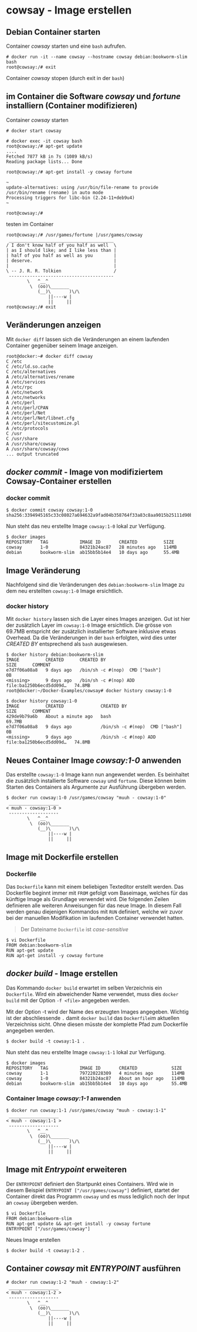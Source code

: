 # cowsay - Image erstellen

## Debian Container starten

Container *cowsay* starten und eine `bash` aufrufen. 

```
# docker run -it --name cowsay --hostname cowsay debian:bookworm-slim bash
root@cowsay:/# exit
```

Container *cowsay* stopen (durch exit in der `bash`)




## im Container die Software *cowsay* und *fortune* installiern (Container modifizieren)

Container *cowsay* starten

```
# docker start cowsay

# docker exec -it cowsay bash
root@cowsay:/# apt-get update
....
Fetched 7877 kB in 7s (1089 kB/s)
Reading package lists... Done

root@cowsay:/# apt-get install -y cowsay fortune

~
update-alternatives: using /usr/bin/file-rename to provide /usr/bin/rename (rename) in auto mode
Processing triggers for libc-bin (2.24-11+deb9u4) 
~

root@cowsay:/#

```

testen im Container

``` 
root@cowsay:/# /usr/games/fortune |/usr/games/cowsay
 ________________________________________
/ I don't know half of you half as well  \
| as I should like; and I like less than |
| half of you half as well as you        |
| deserve.                               |
|                                        |
\ -- J. R. R. Tolkien                    /
 ----------------------------------------
        \   ^__^
         \  (oo)\_______
            (__)\       )\/\
                ||----w |
                ||     ||
root@cowsay:/# exit
```

## Veränderungen anzeigen

Mit `docker diff` lassen sich die Veränderungen an einem laufenden Container gegenüber seinem Image anzeigen.

```
root@docker:~# docker diff cowsay
C /etc
C /etc/ld.so.cache
C /etc/alternatives
A /etc/alternatives/rename
A /etc/services
A /etc/rpc
A /etc/network
A /etc/networks
A /etc/perl
A /etc/perl/CPAN
A /etc/perl/Net
A /etc/perl/Net/libnet.cfg
A /etc/perl/sitecustomize.pl
A /etc/protocols
C /usr
C /usr/share
A /usr/share/cowsay
A /usr/share/cowsay/cows
... output truncated
```

## *docker commit* - Image von modifiziertem Cowsay-Container erstellen

### docker commit

```
$ docker commit cowsay cowsay:1-0
sha256:3394945165c33c08027a694632a9fad04b358764f33a83c8aa9015b25111d90b
```

Nun steht das neu erstellte Image `cowsay:1-0` lokal zur Verfügung.

```
$ docker images
REPOSITORY   TAG            IMAGE ID       CREATED          SIZE
cowsay       1-0            84321b24ac87   28 minutes ago   114MB
debian       bookworm-slim  ab15bb5b14e4   10 days ago      55.4MB
```

## Image Veränderung

Nachfolgend sind die Veränderungen des `debian:bookworm-slim` Image zu dem neu erstellten `cowsay:1-0` Image ersichtlich.

### docker history

Mit `docker history` lassen sich die Layer eines Images anzeigen. Gut ist hier der zusätzlich Layer  im `cowsay:1-0` Image ersichtlich. Die grösse von 69.7MB entspricht der zusätzlich installierter Software inklusive etwas Overhead. Da die Veränderungen in der `bash` erfolgten, wird dies unter *CREATED BY* entsprechend als `bash` ausgewiesen.

```
$ docker history debian:bookworm-slim
IMAGE          CREATED      CREATED BY                                      SIZE      COMMENT
e7d7f06a08a8   9 days ago   /bin/sh -c #(nop)  CMD ["bash"]                 0B
<missing>      9 days ago   /bin/sh -c #(nop) ADD file:ba1250b6ecd5dd09d…   74.8MB
root@docker:~/Docker-Examples/cowsay# docker history cowsay:1-0

$ docker history cowsay:1-0
IMAGE          CREATED              CREATED BY                                      SIZE      COMMENT
429de9b79a6b   About a minute ago   bash                                            69.7MB
e7d7f06a08a8   9 days ago           /bin/sh -c #(nop)  CMD ["bash"]                 0B
<missing>      9 days ago           /bin/sh -c #(nop) ADD file:ba1250b6ecd5dd09d…   74.8MB
```

## Neues Container Image *cowsay:1-0* anwenden

Das erstellte `cowsay:1-0` Image kann nun angewendet werden. Es beinhaltet die zusätzlich installierte Software `cowsay` und `fortune`. Diese können beim Starten des Containers als Argumente zur Ausführung übergeben werden.

```
$ docker run cowsay:1-0 /usr/games/cowsay "muuh - cowsay:1-0"
 ___________________
< muuh - cowsay:1-0 >
 -------------------
        \   ^__^
         \  (oo)\_______
            (__)\       )\/\
                ||----w |
                ||     ||
```


## Image mit Dockerfile erstellen

### Dockerfile

Das `Dockerfile` kann mit einem beliebigen Texteditor erstellt werden. Das Dockerfile beginnt immer mit `FROM` gefolgt vom Baseimage, welches für das künftige Image als Grundlage verwendet wird. Die folgenden Zeilen definieren alle weiteren Anweisungen für das neue Image. In diesem Fall werden genau diejenigen Kommandos mit `RUN` definiert, welche wir zuvor bei der manuellen Modifikation im laufenden Container verwendet hatten.

> Der Dateiname `Dockerfile` ist *case-sensitive*

```
$ vi Dockerfile
FROM debian:bookworm-slim
RUN apt-get update
RUN apt-get install -y cowsay fortune
```

## *docker build* - Image erstellen

Das Kommando `docker build` erwartet im selben Verzeichnis ein `Dockerfile`. Wird ein abweichender Name verwendet, muss dies `docker build` mit der Option `-f <file>` angegeben werden.

Mit der Option -t wird der Name des erzeugten Images angegeben. Wichtig ist der abschliessende `.` damit `docker build` das `Dockerfile`im aktuellen Verzeichniss sicht. Ohne diesen müsste der komplette Pfad zum Dockerfile angegeben werden.

```
$ docker build -t cowsay:1-1 .
```
Nun steht das neu erstellte Image `cowsay:1-1` lokal zur Verfügung.

```
$ docker images
REPOSITORY   TAG            IMAGE ID       CREATED             SIZE
cowsay       1-1            797220228309   4 minutes ago       114MB
cowsay       1-0            84321b24ac87   About an hour ago   114MB
debian       bookworm-slim  ab15bb5b14e4   10 days ago         55.4MB
```



### Container Image *cowsay:1-1* anwenden

```
$ docker run cowsay:1-1 /usr/games/cowsay "muuh - cowsay:1-1"
 ___________________
< muuh - cowsay:1-1 >
 -------------------
        \   ^__^
         \  (oo)\_______
            (__)\       )\/\
                ||----w |
                ||     ||
```

## Image mit *Entrypoint* erweiteren

Der `ENTRYPOINT` definiert den Startpunkt eines Containers. Wird wie in diesem Beispiel `ENTRYPOINT ["/usr/games/cowsay"]` definiert, startet der Container direkt das Programm `cowsay` und es muss lediglich noch der Input an `cowsay` übergeben werden.

```` 
$ vi Dockerfile
FROM debian:bookworm-slim
RUN apt-get update && apt-get install -y cowsay fortune
ENTRYPOINT ["/usr/games/cowsay"]
```` 

Neues Image erstellen

```
$ docker build -t cowsay:1-2 .
```


## Container *cowsay* mit *ENTRYPOINT* ausführen

```
# docker run cowsay:1-2 "muuh - cowsay:1-2"
 ___________________
< muuh - cowsay:1-2 >
 -------------------
        \   ^__^
         \  (oo)\_______
            (__)\       )\/\
                ||----w |
                ||     ||
```

